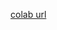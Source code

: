 [colab url](https://colab.research.google.com/github/mathmechterver/stat2021/blob/master/prac14/stat14.ipynb)
